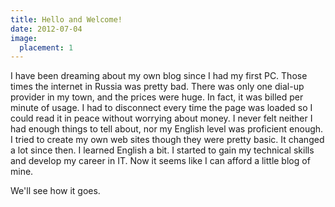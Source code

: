 ```yaml
---
title: Hello and Welcome!
date: 2012-07-04
image:
  placement: 1
---
```


I have been dreaming about my own blog since I had my first PC. Those times the internet in Russia was pretty bad. There was only one dial-up provider in my town, and the prices were huge. In fact, it was billed per minute of usage. I had to disconnect every time the page was loaded so I could read it in peace without worrying about money.
I never felt neither I had enough things to tell about, nor my English level was proficient enough. I tried to create my own web sites though they were pretty basic.
It changed a lot since then. I learned English a bit. I started to gain my technical skills and develop my career in IT. Now it seems like I can afford a little blog of mine.

We'll see how it goes.
